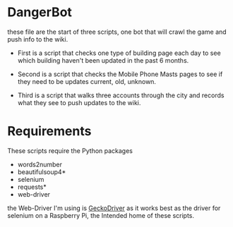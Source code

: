 # DangerBot
these file are the start of three scripts, one bot that will crawl the game and push info to the wiki.

- First is a script that checks one type of building page each day to see which building haven't been updated in the past 6 months.

 - Second is a script that checks the Mobile Phone Masts pages to see if they need to be updates current, old, unknown.

- Third is a script that walks three accounts through the city and records what they see to push updates to the wiki.


# Requirements
These scripts require the Python packages
- words2number
- beautifulsoup4* 
- selenium
- requests*
- web-driver

the Web-Driver I'm using is [GeckoDriver](https://github.com/mozilla/geckodriver/releases) as it works best as the driver for selenium on a Raspberry Pi, the Intended home of these scripts.
